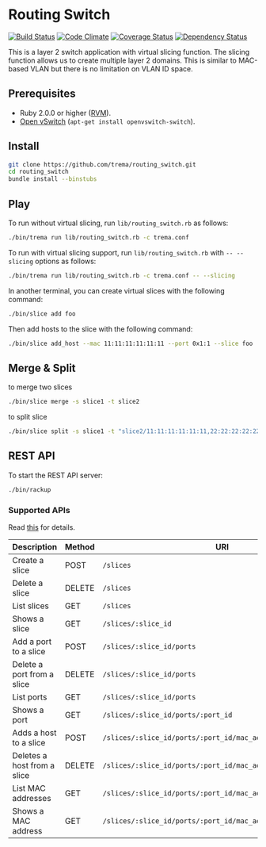 Routing Switch
==============
[![Build Status](http://img.shields.io/travis/trema/routing_switch/develop.svg?style=flat)][travis]
[![Code Climate](http://img.shields.io/codeclimate/github/trema/routing_switch.svg?style=flat)][codeclimate]
[![Coverage Status](http://img.shields.io/codeclimate/coverage/github/trema/routing_switch.svg?style=flat)][codeclimate]
[![Dependency Status](http://img.shields.io/gemnasium/trema/routing_switch.svg?style=flat)][gemnasium]

This is a layer 2 switch application with virtual slicing
function. The slicing function allows us to create multiple layer 2
domains. This is similar to MAC-based VLAN but there is no limitation
on VLAN ID space.

[travis]: http://travis-ci.org/trema/routing_switch
[codeclimate]: https://codeclimate.com/github/trema/routing_switch
[gemnasium]: https://gemnasium.com/trema/routing_switch


Prerequisites
-------------

* Ruby 2.0.0 or higher ([RVM][rvm]).
* [Open vSwitch][openvswitch] (`apt-get install openvswitch-switch`).

[rvm]: https://rvm.io/
[openvswitch]: https://openvswitch.org/


Install
-------

```bash
git clone https://github.com/trema/routing_switch.git
cd routing_switch
bundle install --binstubs
```


Play
----

To run without virtual slicing, run `lib/routing_switch.rb` as
follows:

```bash
./bin/trema run lib/routing_switch.rb -c trema.conf
```

To run with virtual slicing support, run `lib/routing_switch.rb` with
`-- --slicing` options as follows:

```bash
./bin/trema run lib/routing_switch.rb -c trema.conf -- --slicing
```

In another terminal, you can create virtual slices with the following
command:

```bash
./bin/slice add foo
```

Then add hosts to the slice with the following command:

```bash
./bin/slice add_host --mac 11:11:11:11:11:11 --port 0x1:1 --slice foo
```

Merge & Split
--------

to merge two slices

```bash
./bin/slice merge -s slice1 -t slice2
```

to split slice
```bash
./bin/slice split -s slice1 -t "slice2/11:11:11:11:11:11,22:22:22:22:22:22 slice3/33:33:33:33:33:33"
```

REST API
--------

To start the REST API server:

```bash
./bin/rackup
```

### Supported APIs

Read [this](https://relishapp.com/trema/routing-switch/docs/rest-api) for details.

Description                 | Method | URI
----------------------------|--------|--------------------------------------------------------------
Create a slice              | POST   | `/slices`
Delete a slice              | DELETE | `/slices`
List slices                 | GET    | `/slices`
Shows a slice               | GET    | `/slices/:slice_id`
Add a port to a slice       | POST   | `/slices/:slice_id/ports`
Delete a port from a slice  | DELETE | `/slices/:slice_id/ports`
List ports                  | GET    | `/slices/:slice_id/ports`
Shows a port                | GET    | `/slices/:slice_id/ports/:port_id`
Adds a host to a slice      | POST   | `/slices/:slice_id/ports/:port_id/mac_addresses`
Deletes a host from a slice | DELETE | `/slices/:slice_id/ports/:port_id/mac_addresses`
List MAC addresses          | GET    | `/slices/:slice_id/ports/:port_id/mac_addresses`
Shows a MAC address         | GET    | `/slices/:slice_id/ports/:port_id/mac_addresses/:mac_address`
